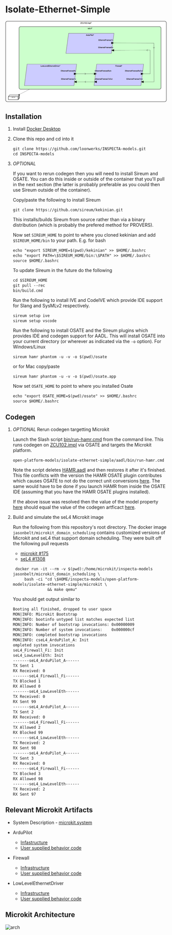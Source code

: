 # Isolate-Ethernet-Simple

![aarch](diagrams/arch.png)

## Installation


1. Install [Docker Desktop](https://www.docker.com/products/docker-desktop/)

1. Clone this repo and cd into it

   ```
   git clone https://github.com/loonwerks/INSPECTA-models.git
   cd INSPECTA-models
   ```

1. *OPTIONAL*

    If you want to rerun codegen then you will need to install Sireum
    and OSATE.  You can do this inside or outside of the container that you'll pull in the next section (the latter is probably preferable as you could then use Sireum outside of the container).

    Copy/paste the following to install Sireum
    ```
    git clone https://github.com/sireum/kekinian.git
    ```

    This installs/builds Sireum from source rather than via a binary distribution (which is probably the prefered method for PROVERS).  

    Now set ``SIREUM_HOME`` to point to where you cloned kekinian and add ``$SIREUM_HOME/bin`` to your path.  E.g. for bash

    ```
    echo "export SIREUM_HOME=$(pwd)/kekinian" >> $HOME/.bashrc
    echo "export PATH=\$SIREUM_HOME/bin:\$PATH" >> $HOME/.bashrc
    source $HOME/.bashrc
    ```

    To update Sireum in the future do the following
    ```
    cd $SIREUM_HOME
    git pull --rec
    bin/build.cmd
    ```

    Run the following to install IVE and CodeIVE which provide IDE support for Slang and SysMLv2 respectively.
    ```
    sireum setup ive
    sireum setup vscode
    ```

    Run the following to install OSATE and the Sireum plugins which provides IDE and codegen support for AADL. This will install OSATE into your current directory (or wherever as indicated via the ``-o`` option).  For Windows/Linux 
    ```
    sireum hamr phantom -u -v -o $(pwd)/osate
    ```

    or for Mac copy/paste
    ```
    sireum hamr phantom -u -v -o $(pwd)/osate.app
    ```

    Now set ``OSATE_HOME`` to point to where you installed Osate

    ```
    echo "export OSATE_HOME=$(pwd)/osate" >> $HOME/.bashrc
    source $HOME/.bashrc
    ```

## Codegen

1. *OPTIONAL* Rerun codegen targetting Microkit
   
    Launch the Slash script [bin/run-hamr.cmd](bin/run-hamr.cmd) from the command line.  This runs codegen on [ZCU102.impl](platform.aadl#L24) via OSATE and targets the Microkit platform.

   ```
   open-platform-models/isolate-ethernet-simple/aadl/bin/run-hamr.cmd
   ```

   Note the script deletes [HAMR.aadl](HAMR.aadl) and then restores it after it's finished.  This file conflicts with the version the HAMR OSATE plugin contributes which causes OSATE to not do the correct unit conversions [here](SW.aadl#L14).  The same would have to be done if you launch HAMR from inside the OSATE IDE (assuming that you have the HAMR OSATE plugins installed).

   If the above issue was resolved then the value of the model property [here](SW.aadl#L14) should equal the value of the codegen artficact [here](microkit/include/types.h#L7).

1. Build and simulate the seL4 Microkit image

    Run the following from this repository's root directory.  The docker image ``jasonbelt/microkit_domain_scheduling`` contains customized versions of Microkit and seL4 that support domain scheduling. They were built off the following pull requests

   - [microkit #175](https://github.com/seL4/microkit/pull/175)
   - [seL4 #1308](https://github.com/seL4/seL4/pull/1308)

   ```
    docker run -it --rm -v $(pwd):/home/microkit/inspecta-models jasonbelt/microkit_domain_scheduling \
        bash -ci "cd \$HOME/inspecta-models/open-platform-models/isolate-ethernet-simple/microkit \
                  && make qemu"
    ```

    You should get output similar to

    ```
    Booting all finished, dropped to user space
    MON|INFO: Microkit Bootstrap
    MON|INFO: bootinfo untyped list matches expected list
    MON|INFO: Number of bootstrap invocations: 0x00000009
    MON|INFO: Number of system invocations:    0x000000cf
    MON|INFO: completed bootstrap invocations
    MON|INFO: cseL4_ArduPilot_A: Init
    ompleted system invocations
    seL4_Firewall_Fi: Init
    seL4_LowLevelEth: Init
    -------seL4_ArduPilot_A------
    TX Sent 1
    RX Received: 0
    -------seL4_Firewall_Fi------
    TX Blocked 1
    RX Allowed 0
    -------seL4_LowLevelEth------
    TX Received: 0
    RX Sent 99
    -------seL4_ArduPilot_A------
    TX Sent 2
    RX Received: 0
    -------seL4_Firewall_Fi------
    TX Allowed 2
    RX Blocked 99
    -------seL4_LowLevelEth------
    TX Received: 2
    RX Sent 98
    -------seL4_ArduPilot_A------
    TX Sent 3
    RX Received: 0
    -------seL4_Firewall_Fi------
    TX Blocked 3
    RX Allowed 98
    -------seL4_LowLevelEth------
    TX Received: 2
    RX Sent 97
    ```

## Relevant Microkit Artifacts

  - System Description - [microkit.system](microkit/microkit.system)

  - ArduPilot
      - [Infastructure](microkit/components//seL4_ArduPilot_ArduPilot/src/seL4_ArduPilot_ArduPilot.c)
      - [User supplied behavior code](microkit/components/seL4_ArduPilot_ArduPilot/src/seL4_ArduPilot_ArduPilot_user.c)

   - Firewall
      - [Infrastructure](microkit/components/seL4_Firewall_Firewall/src/seL4_Firewall_Firewall.c)
      - [User supplied behavior code](microkit/components/seL4_Firewall_Firewall/src/seL4_Firewall_Firewall_user.c)

  - LowLevelEthernetDriver
      - [Infrastructure](microkit/components/seL4_LowLevelEthernetDriver_LowLevelEthernetDriver/src/seL4_LowLevelEthernetDriver_LowLevelEthernetDriver.c)
      - [User supplied behavior code](microkit/components/seL4_LowLevelEthernetDriver_LowLevelEthernetDriver/src/seL4_LowLevelEthernetDriver_LowLevelEthernetDriver_user.c)

## Microkit Architecture

![arch](microkit/microkit.dot.png)